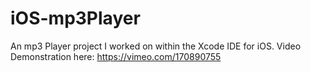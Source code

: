 # iOS-mp3Player
An mp3 Player project I worked on within the Xcode IDE for iOS. 
Video Demonstration here: https://vimeo.com/170890755
